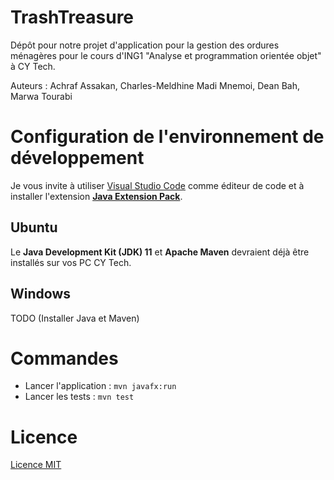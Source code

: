 # TrashTreasure

Dépôt pour notre projet d'application pour la gestion des ordures ménagères pour le cours d'ING1 "Analyse et programmation orientée objet" à CY Tech.

Auteurs : Achraf Assakan, Charles-Meldhine Madi Mnemoi, Dean Bah, Marwa Tourabi

# Configuration de l'environnement de développement

Je vous invite à utiliser [Visual Studio Code](https://code.visualstudio.com/) comme éditeur de code et à installer l'extension [**Java Extension Pack**](https://marketplace.visualstudio.com/items?itemName=vscjava.vscode-java-pack).

## Ubuntu

Le **Java Development Kit (JDK) 11** et **Apache Maven** devraient déjà être installés sur vos PC CY Tech.

## Windows

TODO (Installer Java et Maven)

# Commandes

* Lancer l'application : `mvn javafx:run`
* Lancer les tests : `mvn test`

# Licence

[Licence MIT](LICENSE) 